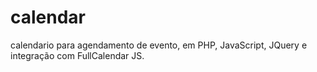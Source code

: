 # calendar
 calendario para agendamento de evento, em PHP, JavaScript, JQuery e  integração com FullCalendar JS.
